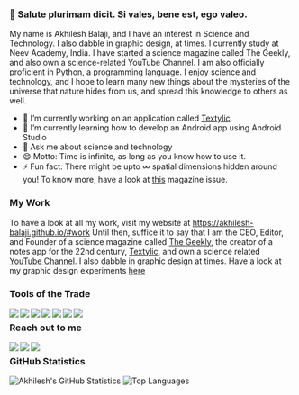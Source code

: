 ### 👋 Salute plurimam dicit. Si vales, bene est, ego valeo.

My name is Akhilesh Balaji, and I have an interest in Science and Technology. I also dabble in graphic design, at times. I currently study at Neev Academy, India. I have started a science magazine called The Geekly, and also own a science-related YouTube Channel. I am also officially proficient in Python, a programming language. I enjoy science and technology, and I hope to learn many new things about the mysteries of the universe that nature hides from us, and spread this knowledge to others as well.

- 🔭 I’m currently working on an application called [Textylic](https://akhilesh-balaji.github.io/Textylic/).
- 🌱 I’m currently learning how to develop an Android app using Android Studio
- 💬 Ask me about science and technology
- 😄 Motto: Time is infinite, as long as you know how to use it.
- ⚡ Fun fact: There might be upto ∞ spatial dimensions hidden around you! To know more, have a look at [this](https://thegeekly.github.io/Issue%205/index.html) magazine issue.

### My Work
To have a look at all my work, visit my website at https://akhilesh-balaji.github.io/#work
Until then, suffice it to say that I am the CEO, Editor, and Founder of a science magazine called [The Geekly](www.thegeekly.net), the creator of a notes app for the 22nd century, [Textylic](https://akhilesh-balaji.github.io/Textylic/), and own a science related [YouTube Channel](https://www.youtube.com/channel/UCameFaM8x1vL_onYtV8ONdw). I also dabble in graphic design at times. Have a look at my graphic design experiments [here](https://www.behance.net/akhileshba4a03)

### Tools of the Trade
<img align="left" src="https://img.shields.io/badge/html5%20-%23E34F26.svg?&style=for-the-badge&logo=html5&logoColor=white"/>
<img align="left" src="https://img.shields.io/badge/css3%20-%231572B6.svg?&style=for-the-badge&logo=css3&logoColor=white"/>
<img align="left" src="https://img.shields.io/badge/python%20-%2314354C.svg?&style=for-the-badge&logo=python&logoColor=white"/>
<img align="left" src="https://img.shields.io/badge/markdown-%23000000.svg?&style=for-the-badge&logo=markdown&logoColor=white"/>
<img align="left" src="https://img.shields.io/badge/latex%20-%23008080.svg?&style=for-the-badge&logo=latex&logoColor=white"/>
<img align="left" src="https://img.shields.io/badge/github%20-%23121011.svg?&style=for-the-badge&logo=github&logoColor=white"/>
<img align="left" src="https://img.shields.io/badge/git%20-%23F05033.svg?&style=for-the-badge&logo=git&logoColor=white"/>
<img src="https://www.halberesford.com/content/images/2018/07/null.png" width="1" height="1">

### Reach out to me
<img align="left" src="https://img.shields.io/badge/linkedin%20-%230077B5.svg?&style=for-the-badge&logo=linkedin&logoColor=white"/>
<img align="left" src="https://img.shields.io/badge/youtube%20-%23FF0000.svg?&style=for-the-badge&logo=YouTube&logoColor=white"/>
<img align="left" src="https://img.shields.io/badge/gmail-%23D14836.svg?&style=for-the-badge&logo=gmail&logoColor=white"/>
<img src="https://www.halberesford.com/content/images/2018/07/null.png" width="1" height="1">

### GitHub Statistics
![Akhilesh's GitHub Statistics](https://github-readme-stats.vercel.app/api?username=akhilesh-balaji&show_icons=true&theme=dark)
![Top Languages](https://github-readme-stats.vercel.app/api/top-langs/?username=akhilesh-balaji&theme=dark&layout=compact)
